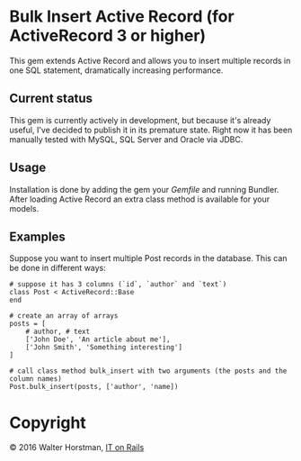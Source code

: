 # Bulk Insert Active Record (for ActiveRecord 3 or higher)

This gem extends Active Record and allows you to insert multiple records in one SQL statement, dramatically increasing
performance.

## Current status

This gem is currently actively in development, but because it's already useful, I've decided to publish it in its
premature state. Right now it has been manually tested with MySQL, SQL Server and Oracle via JDBC.

## Usage

Installation is done by adding the gem your *Gemfile* and running Bundler. After loading Active Record an extra class
method is available for your models.

## Examples

Suppose you want to insert multiple Post records in the database. This can be done in different ways:

	# suppose it has 3 columns (`id`, `author` and `text`)
	class Post < ActiveRecord::Base
	end

	# create an array of arrays
	posts = [
		# author, # text
		['John Doe', 'An article about me'],
		['John Smith', 'Something interesting']
	]

	# call class method bulk_insert with two arguments (the posts and the column names)
	Post.bulk_insert(posts, ['author', 'name])


# Copyright

&copy; 2016 Walter Horstman, [IT on Rails](http://itonrails.com)
